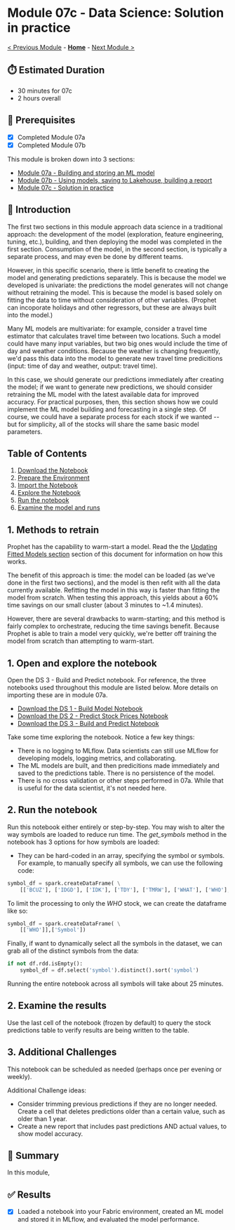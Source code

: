 # Module 07c - Data Science: Solution in practice

[< Previous Module](./modules/module07b.md) - **[Home](../README.md)** - [Next Module >](./module10.md)

## :stopwatch: Estimated Duration

* 30 minutes for 07c
* 2 hours overall

## :thinking: Prerequisites

- [x] Completed Module 07a
- [x] Completed Module 07b

This module is broken down into 3 sections:
* [Module 07a - Building and storing an ML model](./module07b.md)
* [Module 07b - Using models, saving to Lakehouse, building a report](./module07b.md)
* [Module 07c - Solution in practice](./module07c.md)

## :loudspeaker: Introduction

The first two sections in this module approach data science in a traditional approach: the development of the model (exploration, feature engineering, tuning, etc.), building, and then deploying the model was completed in the first section. Consumption of the model, in the second section, is typically a separate process, and may even be done by different teams.

However, in this specific scenario, there is little benefit to creating the model and generating predictions separately. This is because the model we developed is univariate: the predictions the model generates will not change without retraining the model. This is because the model is based solely on fitting the data to time without consideration of other variables. (Prophet can incoporate holidays and other regressors, but these are always built into the model.)

Many ML models are multivariate: for example, consider a travel time estimator that calculates travel time between two locations. Such a model could have many input variables, but two big ones would include the time of day and weather conditions. Because the weather is changing frequently, we'd pass this data into the model to generate new travel time predicitions (input: time of day and weather, output: travel time).

In this case, we should generate our predictions immediately after creating the model; if we want to generate new predictions, we should consider retraining the ML model with the latest available data for improved accuracy. For practical purposes, then, this section shows how we could implement the ML model building and forecasting in a single step. Of course, we could have a separate process for each stock if we wanted -- but for simplicity, all of the stocks will share the same basic model parameters.

## Table of Contents

1. [Download the Notebook](#1-download-the-notebook)
2. [Prepare the Environment](#2-prepare-the-environment)
3. [Import the Notebook](#3-import-the-notebook)
4. [Explore the Notebook](#4-explore-the-notebook)
5. [Run the notebook](#5-run-the-notebook)
6. [Examine the model and runs](#6-examine-the-model-and-runs)

## 1. Methods to retrain

Prophet has the capability to warm-start a model. Read the the [Updating Fitted Models section](https://facebook.github.io/prophet/docs/additional_topics.html) section of this document for information on how this works. 

The benefit of this approach is time: the model can be loaded (as we've done in the first two sections), and the model is then refit with all the data currently available. Refitting the model in this way is faster than fitting the model from scratch. When testing this approach, this yields about a 60% time savings on our small cluster (about 3 minutes to ~1.4 minutes). 

However, there are several drawbacks to warm-starting; and this method is fairly complex to orchestrate, reducing the time savings benefit. Because Prophet is able to train a model very quickly, we're better off training the model from scratch than attempting to warm-start.

## 1. Open and explore the notebook

Open the DS 3 - Build and Predict notebook. For reference, the three notebooks used throughout this module are listed below. More details on importing these are in module 07a.

* [Download the DS 1 - Build Model Notebook](<../resources/module07/DS 1 - Build Model.ipynb>)
* [Download the DS 2 - Predict Stock Prices Notebook](<../resources/module07/DS 2 - Predict Stock Prices.ipynb>)
* [Download the DS 3 - Build and Predict Notebook](<../resources/module07/DS 3 - Build and Predict.ipynb>)

Take some time exploring the notebook. Notice a few key things:

* There is no logging to MLflow. Data scientists can still use MLflow for developing models, logging metrics, and collaborating. 
* The ML models are built, and then predicitions made immediately and saved to the predictions table. There is no persistence of the model.
* There is no cross validation or other steps performed in 07a. While that is useful for the data scientist, it's not needed here.

## 2. Run the notebook

Run this notebook either entirely or step-by-step. You may wish to alter the way symbols are loaded to reduce run time. The *get_symbols* method in the notebook has 3 options for how symbols are loaded:

* They can be hard-coded in an array, specifying the symbol or symbols. For example, to manually specify all symbols, we can use the following code:

```python
symbol_df = spark.createDataFrame( \
    [['BCUZ'], ['IDGD'], ['IDK'], ['TDY'], ['TMRW'], ['WHAT'], ['WHO'], ['WHY']],['Symbol'])
```

To limit the processing to only the *WHO* stock, we can create the dataframe like so:

```python
symbol_df = spark.createDataFrame( \
    [['WHO']],['Symbol'])
```

Finally, if want to dynamically select all the symbols in the dataset, we can grab all of the distinct symbols from the data:

```python
if not df.rdd.isEmpty():
    symbol_df = df.select('symbol').distinct().sort('symbol')
```

Running the entire notebook across all symbols will take about 25 minutes.

## 2. Examine the results

Use the last cell of the notebook (frozen by default) to query the stock predictions table to verify results are being written to the table.

## 3. Additional Challenges

This notebook can be scheduled as needed (perhaps once per evening or weekly). 


Additional Challenge ideas:

* Consider trimming previous predictions if they are no longer needed. Create a cell that deletes predictions older than a certain value, such as older than 1 year.
* Create a new report that includes past predictions AND actual values, to show model accuracy.

## :tada: Summary

In this module, 

## :white_check_mark: Results

- [x] Loaded a notebook into your Fabric environment, created an ML model and stored it in MLflow, and evaluated the model performance.

